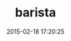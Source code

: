---
layout: post
title:  "barista"
repo:   "Sutto/barista"
date:   2015-02-18 17:20:25
gemurl: http://github.com/Sutto/barista
---